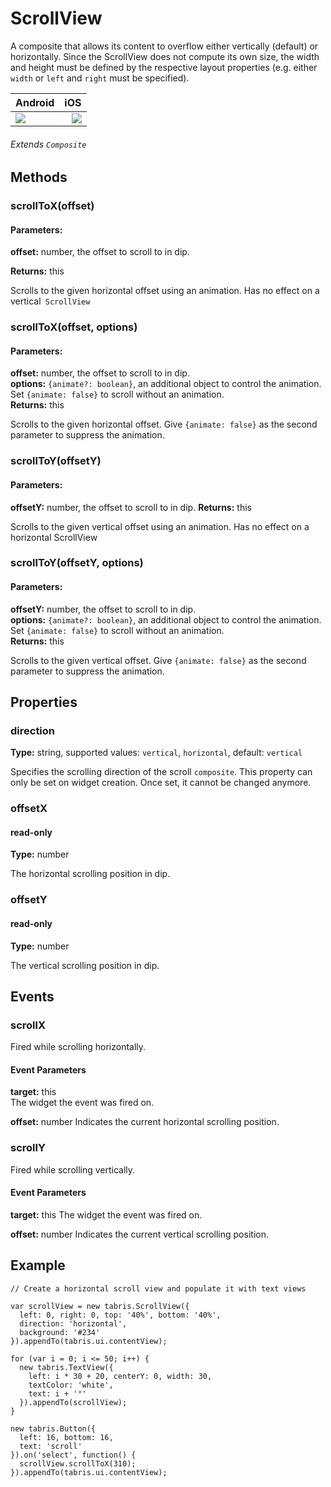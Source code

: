 # ScrollView
A composite that allows its content to overflow either vertically (default) or horizontally. Since the ScrollView does not compute its own size, the width and height must be defined by the respective layout properties (e.g. either `width` or `left` and `right` must be specified).

Android |   iOS
:---------  | ---------:
![](file:///android_asset/www/src/images/android/scrollview.png)  | ![](file:///android_asset/www/src/images/ios/scrollview.png)

###### Extends `Composite`

## Methods

### scrollToX(offset)

#### Parameters:

**offset:** number, the offset to scroll to in dip.

**Returns:** this

Scrolls to the given horizontal offset using an animation. Has no effect on a vertical` ScrollView`

### scrollToX(offset, options)

#### Parameters:

**offset:** number, the offset to scroll to in dip.  
**options:** `{animate?: boolean}`, an additional object to control the animation. Set `{animate: false}` to scroll without an animation.  
**Returns:** this

Scrolls to the given horizontal offset. Give `{animate: false}` as the second parameter to suppress the animation.

### scrollToY(offsetY)

#### Parameters:

**offsetY:** number, the offset to scroll to in dip.
**Returns:** this

Scrolls to the given vertical offset using an animation. Has no effect on a horizontal ScrollView

### scrollToY(offsetY, options)

#### Parameters:

**offsetY:** number, the offset to scroll to in dip.  
**options:** `{animate?: boolean}`, an additional object to control the animation. Set `{animate: false}` to scroll without an animation.  
**Returns:** this  

Scrolls to the given vertical offset. Give `{animate: false}` as the second parameter to suppress the animation.

## Properties

### direction

**Type:** string, supported values: `vertical`, `horizontal`, default: `vertical`

Specifies the scrolling direction of the scroll `composite`.
This property can only be set on widget creation. Once set, it cannot be changed anymore.

### offsetX

#### read-only

**Type:** number

The horizontal scrolling position in dip.

### offsetY

#### read-only

**Type:** number

The vertical scrolling position in dip.

## Events

### scrollX

Fired while scrolling horizontally.

#### Event Parameters

**target:** this  
The widget the event was fired on.

**offset:** number
Indicates the current horizontal scrolling position.

### scrollY

Fired while scrolling vertically.

#### Event Parameters

**target:** this
The widget the event was fired on.

**offset:** number
Indicates the current vertical scrolling position.

## Example
```
// Create a horizontal scroll view and populate it with text views

var scrollView = new tabris.ScrollView({
  left: 0, right: 0, top: '40%', bottom: '40%',
  direction: 'horizontal',
  background: '#234'
}).appendTo(tabris.ui.contentView);

for (var i = 0; i <= 50; i++) {
  new tabris.TextView({
    left: i * 30 + 20, centerY: 0, width: 30,
    textColor: 'white',
    text: i + '°'
  }).appendTo(scrollView);
}

new tabris.Button({
  left: 16, bottom: 16,
  text: 'scroll'
}).on('select', function() {
  scrollView.scrollToX(310);
}).appendTo(tabris.ui.contentView);
```